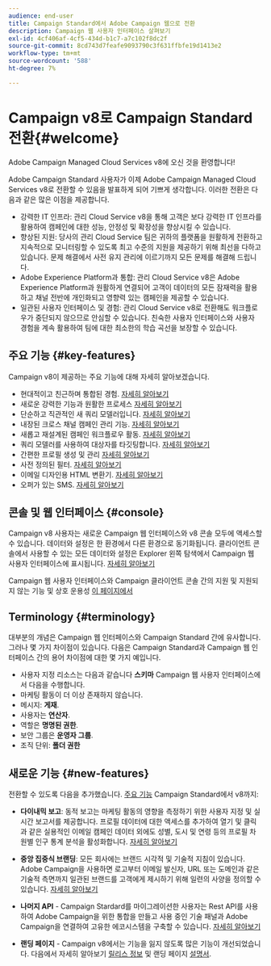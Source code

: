 ```yaml
---
audience: end-user
title: Campaign Standard에서 Adobe Campaign 웹으로 전환
description: Campaign 웹 사용자 인터페이스 살펴보기
exl-id: 4cf406af-4cf5-434d-b1c7-a7c102f8dc2f
source-git-commit: 8cd743d7feafe9093790c3f631ffbfe19d1413e2
workflow-type: tm+mt
source-wordcount: '588'
ht-degree: 7%

---
```


# Campaign v8로 Campaign Standard 전환{#welcome}

<!--
We are thrilled to annonce that you, as a Campaign Standard user, can now benefit from the new version of Adobe Campaign Web User Interface. The migration is seemless and will allow you to use all the intuitive features designed to simplify the creation of personalized cross-channel campaigns. Campaign Web User Interface also brings a connected canvas with Adobe Experience Platform for a unified experience.
-->

Adobe Campaign Managed Cloud Services v8에 오신 것을 환영합니다!

Adobe Campaign Standard 사용자가 이제 Adobe Campaign Managed Cloud Services v8로 전환할 수 있음을 발표하게 되어 기쁘게 생각합니다. 이러한 전환은 다음과 같은 많은 이점을 제공합니다.

* 강력한 IT 인프라: 관리 Cloud Service v8을 통해 고객은 보다 강력한 IT 인프라를 활용하여 캠페인에 대한 성능, 안정성 및 확장성을 향상시킬 수 있습니다.
* 향상된 지원: 당사의 관리 Cloud Service 팀은 귀하의 플랫폼을 원활하게 전환하고 지속적으로 모니터링할 수 있도록 최고 수준의 지원을 제공하기 위해 최선을 다하고 있습니다. 문제 해결에서 사전 유지 관리에 이르기까지 모든 문제를 해결해 드립니다.
* Adobe Experience Platform과 통합: 관리 Cloud Service v8은 Adobe Experience Platform과 원활하게 연결되어 고객이 데이터의 모든 잠재력을 활용하고 채널 전반에 개인화되고 영향력 있는 캠페인을 제공할 수 있습니다.
* 일관된 사용자 인터페이스 및 경험: 관리 Cloud Service v8로 전환해도 워크플로우가 중단되지 않으므로 안심할 수 있습니다. 친숙한 사용자 인터페이스와 사용자 경험을 계속 활용하여 팀에 대한 최소한의 학습 곡선을 보장할 수 있습니다.

<!--
As a Campaign Standard user, we now offer you a way to migrate to Adobe Campaign v8. You will benefit from both the new Campaign Web interface and the v8 console.
-->

## 주요 기능 {#key-features}

Campaign v8이 제공하는 주요 기능에 대해 자세히 알아보겠습니다.

* 현대적이고 친근하며 통합된 경험. [자세히 알아보기](../get-started/connect-to-campaign.md)
* 새로운 강력한 기능과 원활한 프로세스 [자세히 알아보기](../get-started/user-interface.md)
* 단순하고 직관적인 새 쿼리 모델러입니다. [자세히 알아보기](../query/query-modeler-overview.md)
* 내장된 크로스 채널 캠페인 관리 기능. [자세히 알아보기](../msg/gs-messages.md)
* 새롭고 재설계된 캠페인 워크플로우 활동. [자세히 알아보기](../workflows/gs-workflows.md)
* 쿼리 모델러를 사용하여 대상자를 타깃팅합니다. [자세히 알아보기](../query/query-modeler-overview.md)
* 간편한 프로필 생성 및 관리 [자세히 알아보기](../audience/about-recipients.md)
* 사전 정의된 필터. [자세히 알아보기](../get-started/predefined-filters.md)
* 이메일 디자인용 HTML 변환기. [자세히 알아보기](../email/existing-content.md)
* 오퍼가 있는 SMS. [자세히 알아보기](../msg/offers.md)

## 콘솔 및 웹 인터페이스 {#console}

Campaign v8 사용자는 새로운 Campaign 웹 인터페이스와 v8 콘솔 모두에 액세스할 수 있습니다. 데이터와 설정은 한 환경에서 다른 환경으로 동기화됩니다. 클라이언트 콘솔에서 사용할 수 있는 모든 데이터와 설정은 Explorer 왼쪽 탐색에서 Campaign 웹 사용자 인터페이스에 표시됩니다. [자세히 알아보기](../get-started/user-interface.md#user-interface-explorer)

Campaign 웹 사용자 인터페이스와 Campaign 클라이언트 콘솔 간의 지원 및 지원되지 않는 기능 및 상호 운용성 [이 페이지에서](../get-started/capability-matrix.md)

## Terminology {#terminology}

대부분의 개념은 Campaign 웹 인터페이스와 Campaign Standard 간에 유사합니다. 그러나 몇 가지 차이점이 있습니다. 다음은 Campaign Standard과 Campaign 웹 인터페이스 간의 용어 차이점에 대한 몇 가지 예입니다.

<!--
* Profiles are **Recipients** in the console. [Learn more](../audience/gs-audiences-recipients.md).
* Test profiles are **Seed addresses**. [Learn more](../preview-test/test-deliveries.md).
* The delivery preparation is the **Delivery analysis**. [Learn more](../monitor/prepare-send.md).
* Audiences are **Lists**. [Learn more](../audience/gs-audiences-recipients.md).
-->

* 사용자 지정 리소스는 다음과 같습니다 **스키마** Campaign 웹 사용자 인터페이스에서 다음을 수행합니다.
* 마케팅 활동이 더 이상 존재하지 않습니다.
* 메시지: **게재**.
* 사용자는 **연산자**.
* 역할은 **명명된 권한**.
* 보안 그룹은 **운영자 그룹**.
* 조직 단위: **폴더 권한**

## 새로운 기능 {#new-features}

전환할 수 있도록 다음을 추가했습니다. [주요 기능](https://experienceleague.adobe.com/docs/experience-cloud/campaign/campaign-standard-migration-home.html) Campaign Standard에서 v8까지:

* **다이내믹 보고**: 동적 보고는 마케팅 활동의 영향을 측정하기 위한 사용자 지정 및 실시간 보고서를 제공합니다. 프로필 데이터에 대한 액세스를 추가하여 열기 및 클릭과 같은 실용적인 이메일 캠페인 데이터 외에도 성별, 도시 및 연령 등의 프로필 차원별 인구 통계 분석을 활성화합니다. [자세히 알아보기](https://experienceleague.adobe.com/docs/experience-cloud/campaign/reporting/get-started-reporting.html)

* **중앙 집중식 브랜딩**: 모든 회사에는 브랜드 시각적 및 기술적 지침이 있습니다. Adobe Campaign을 사용하면 로고부터 이메일 발신자, URL 또는 도메인과 같은 기술적 측면까지 일관된 브랜드를 고객에게 제시하기 위해 일련의 사양을 정의할 수 있습니다. [자세히 알아보기](https://experienceleague.adobe.com/docs/experience-cloud/campaign/branding/branding-gs.html)

* **나머지 API** - Campaign Stardard를 마이그레이션한 사용자는 Rest API를 사용하여 Adobe Campaign을 위한 통합을 만들고 사용 중인 기술 패널과 Adobe Campaign을 연결하여 고유한 에코시스템을 구축할 수 있습니다. [자세히 알아보기](https://experienceleague.adobe.com/docs/experience-cloud/campaign/apis/get-started-apis.html)

* **랜딩 페이지** - Campaign v8에서는 기능을 잃지 않도록 많은 기능이 개선되었습니다. 다음에서 자세히 알아보기 [릴리스 정보](../rn/release-notes.md#new-24-4) 및 랜딩 페이지 [설명서](../landing-pages/get-started-lp.md).

<!--
* Delivery Alerting: In addition to viewing notifications directly in Campaign, Adobe Campaign also provides an email alerting system to trigger email alerts to users or external stakeholders of important system activities. Create, manage, and receive customizable alerts and dashboards to keep track of delivery successes or failures. Adobe Campaign Delivery Alerting boosts efficiency by keeping all involved Adobe Campaign users in a company automatically informed about the delivery execution status, via email and dashboard. 

* Landing Pages: Landing pages are web forms that can be used to capture information on your audiences, offer subscriptions to a service, display data and grow your database. Landing pages can also be used for acquiring or updating existing profiles, and to set up a double opt-in mechanism, allowing you to to protect the platform from wrong or invalid email addresses, or spambots. [Learn more](../landing-pages/get-started-lp.md)
-->
